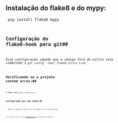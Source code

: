 ## Instalação do flake8 e do mypy: ##
<code> pip install flake8 mypy <code>
  
## Configuração do flake8-hook para git##
*Essa configuração impede que o código fora do estilo seja commitado*
<code>$ git config --bool flake8.strict true <code>

## Verificando se o projeto contem erros:##
<code>$ mypy main.py<code>
<code>$ flake8 main.py<code>

## configurando git sem senha:##
- Após a criação da chave ssh e do cadastro no site do github:

<code>$ git remote set-url origin git@github.com:im-alexandre/my-repo.git<code>